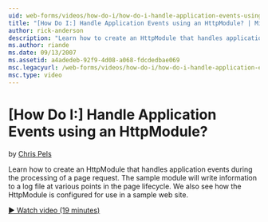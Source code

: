 ```yaml
---
uid: web-forms/videos/how-do-i/how-do-i-handle-application-events-using-an-httpmodule
title: "[How Do I:] Handle Application Events using an HttpModule? | Microsoft Docs"
author: rick-anderson
description: "Learn how to create an HttpModule that handles application events during the processing of a page request. The sample module will write information to a log..."
ms.author: riande
ms.date: 09/13/2007
ms.assetid: a4adedeb-92f9-4d08-a068-fdcdedbae069
msc.legacyurl: /web-forms/videos/how-do-i/how-do-i-handle-application-events-using-an-httpmodule
msc.type: video
---
```

# [How Do I:] Handle Application Events using an HttpModule?

by [Chris Pels](https://twitter.com/chrispels)

Learn how to create an HttpModule that handles application events during the processing of a page request. The sample module will write information to a log file at various points in the page lifecycle. We also see how the HttpModule is configured for use in a sample web site.

[&#9654; Watch video (19 minutes)](https://channel9.msdn.com/Blogs/ASP-NET-Site-Videos/how-do-i-handle-application-events-using-an-httpmodule)

